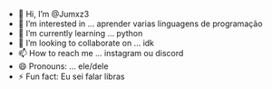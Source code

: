 - 👋 Hi, I’m @Jumxz3
- 👀 I’m interested in ... aprender varias linguagens de programação
- 🌱 I’m currently learning ... python
- 💞️ I’m looking to collaborate on ... idk
- 📫 How to reach me ... instagram ou discord
- 😄 Pronouns: ... ele/dele
- ⚡ Fun fact: Eu sei falar libras

<!---
Jumxz3/Jumxz3 is a ✨ special ✨ repository because its `README.md` (this file) appears on your GitHub profile.
You can click the Preview link to take a look at your changes.
--->
